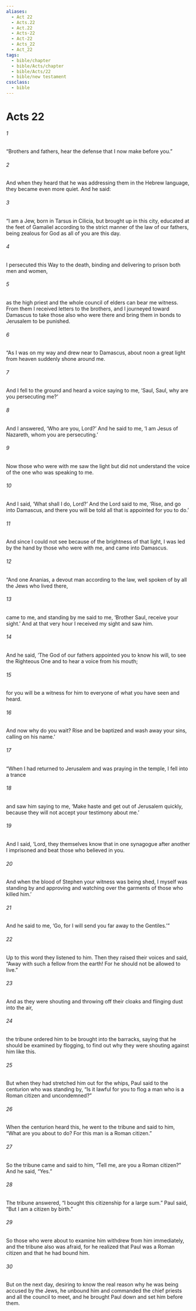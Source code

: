 ```yaml
---
aliases:
  - Act 22
  - Acts.22
  - Act.22
  - Acts-22
  - Act-22
  - Acts_22
  - Act_22
tags:
  - bible/chapter
  - bible/Acts/chapter
  - bible/Acts/22
  - bible/new testament
cssclass:
  - bible
---
```


# Acts 22

###### 1
“Brothers and fathers, hear the defense that I now make before you.”
###### 2
And when they heard that he was addressing them in the Hebrew language, they became even more quiet. And he said:
###### 3
“I am a Jew, born in Tarsus in Cilicia, but brought up in this city, educated at the feet of Gamaliel  according to the strict manner of the law of our fathers, being zealous for God as all of you are this day.
###### 4
I persecuted this Way to the death, binding and delivering to prison both men and women,
###### 5
as the high priest and the whole council of elders can bear me witness. From them I received letters to the brothers, and I journeyed toward Damascus to take those also who were there and bring them in bonds to Jerusalem to be punished.
###### 6
“As I was on my way and drew near to Damascus, about noon a great light from heaven suddenly shone around me.
###### 7
And I fell to the ground and heard a voice saying to me, ‘Saul, Saul, why are you persecuting me?’
###### 8
And I answered, ‘Who are you, Lord?’ And he said to me, ‘I am Jesus of Nazareth, whom you are persecuting.’
###### 9
Now those who were with me saw the light but did not understand the voice of the one who was speaking to me.
###### 10
And I said, ‘What shall I do, Lord?’ And the Lord said to me, ‘Rise, and go into Damascus, and there you will be told all that is appointed for you to do.’
###### 11
And since I could not see because of the brightness of that light, I was led by the hand by those who were with me, and came into Damascus.
###### 12
“And one Ananias, a devout man according to the law, well spoken of by all the Jews who lived there,
###### 13
came to me, and standing by me said to me, ‘Brother Saul, receive your sight.’ And at that very hour I received my sight and saw him.
###### 14
And he said, ‘The God of our fathers appointed you to know his will, to see the Righteous One and to hear a voice from his mouth;
###### 15
for you will be a witness for him to everyone of what you have seen and heard.
###### 16
And now why do you wait? Rise and be baptized and wash away your sins, calling on his name.’
###### 17
“When I had returned to Jerusalem and was praying in the temple, I fell into a trance
###### 18
and saw him saying to me, ‘Make haste and get out of Jerusalem quickly, because they will not accept your testimony about me.’
###### 19
And I said, ‘Lord, they themselves know that in one synagogue after another I imprisoned and beat those who believed in you.
###### 20
And when the blood of Stephen your witness was being shed, I myself was standing by and approving and watching over the garments of those who killed him.’
###### 21
And he said to me, ‘Go, for I will send you far away to the Gentiles.’”
###### 22
Up to this word they listened to him. Then they raised their voices and said, “Away with such a fellow from the earth! For he should not be allowed to live.”
###### 23
And as they were shouting and throwing off their cloaks and flinging dust into the air,
###### 24
the tribune ordered him to be brought into the barracks, saying that he should be examined by flogging, to find out why they were shouting against him like this.
###### 25
But when they had stretched him out for the whips, Paul said to the centurion who was standing by, “Is it lawful for you to flog a man who is a Roman citizen and uncondemned?”
###### 26
When the centurion heard this, he went to the tribune and said to him, “What are you about to do? For this man is a Roman citizen.”
###### 27
So the tribune came and said to him, “Tell me, are you a Roman citizen?” And he said, “Yes.”
###### 28
The tribune answered, “I bought this citizenship for a large sum.” Paul said, “But I am a citizen by birth.”
###### 29
So those who were about to examine him withdrew from him immediately, and the tribune also was afraid, for he realized that Paul was a Roman citizen and that he had bound him.
###### 30
But on the next day, desiring to know the real reason why he was being accused by the Jews, he unbound him and commanded the chief priests and all the council to meet, and he brought Paul down and set him before them.


